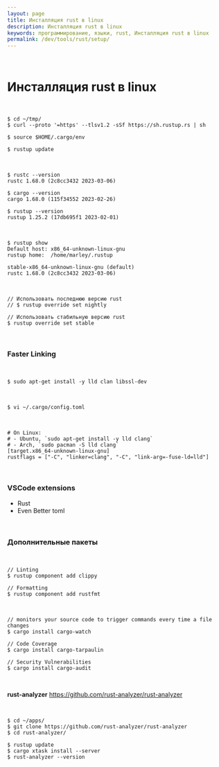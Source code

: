 ```yaml
---
layout: page
title: Инсталляция rust в linux
description: Инсталляция rust в linux
keywords: программирование, языки, rust, Инсталляция rust в linux
permalink: /dev/tools/rust/setup/
---
```


<br/>

# Инсталляция rust в linux

<br/>

```
$ cd ~/tmp/
$ curl --proto '=https' --tlsv1.2 -sSf https://sh.rustup.rs | sh

$ source $HOME/.cargo/env

$ rustup update
```

<br/>

```
$ rustc --version
rustc 1.68.0 (2c8cc3432 2023-03-06)

$ cargo --version
cargo 1.68.0 (115f34552 2023-02-26)

$ rustup --version
rustup 1.25.2 (17db695f1 2023-02-01)
```

<br/>

```
$ rustup show
Default host: x86_64-unknown-linux-gnu
rustup home:  /home/marley/.rustup

stable-x86_64-unknown-linux-gnu (default)
rustc 1.68.0 (2c8cc3432 2023-03-06)
```

<br/>

```
// Использовать последнюю версию rust
// $ rustup override set nightly

// Использовать стабильную версию rust
$ rustup override set stable
```

<br/>

### Faster Linking

<br/>

```
$ sudo apt-get install -y lld clan libssl-dev
```

<br/>

```
$ vi ~/.cargo/config.toml
```

<br/>

```
# On Linux:
# - Ubuntu, `sudo apt-get install -y lld clang`
# - Arch, `sudo pacman -S lld clang`
[target.x86_64-unknown-linux-gnu]
rustflags = ["-C", "linker=clang", "-C", "link-arg=-fuse-ld=lld"]
```

<br/>

### VSCode extensions

- Rust
- Even Better toml

<br/>

### Дополнительные пакеты

<br/>

```
// Linting
$ rustup component add clippy

// Formatting
$ rustup component add rustfmt
```

<br/>

```
// monitors your source code to trigger commands every time a file changes
$ cargo install cargo-watch

// Code Coverage
$ cargo install cargo-tarpaulin

// Security Vulnerabilities
$ cargo install cargo-audit
```

<br/>

**rust-analyzer**
https://github.com/rust-analyzer/rust-analyzer

<br/>

```
$ cd ~/apps/
$ git clone https://github.com/rust-analyzer/rust-analyzer
$ cd rust-analyzer/

$ rustup update
$ cargo xtask install --server
$ rust-analyzer --version
```
